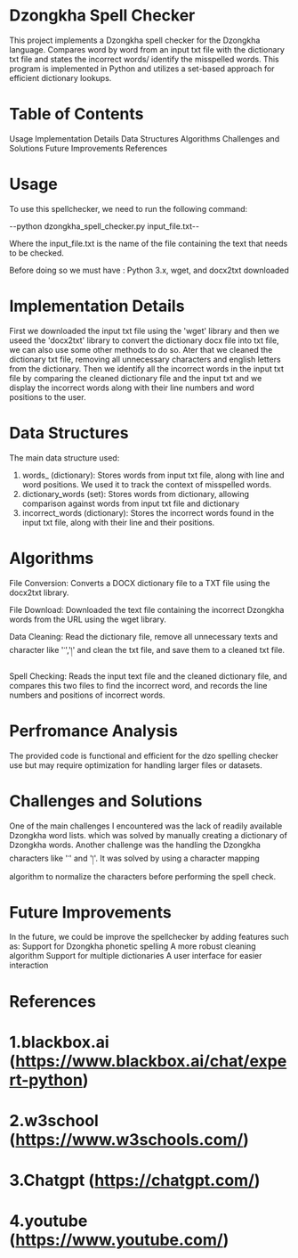 # Dzongkha Spell Checker
This project implements a Dzongkha spell checker for the Dzongkha language. Compares word by word from an input txt file with the dictionary txt file and states the incorrect words/ identify the misspelled words. This program is implemented in Python and utilizes a set-based approach for efficient dictionary lookups.

# Table of Contents
Usage
Implementation Details
Data Structures
Algorithms
Challenges and Solutions
Future Improvements
References

# Usage
To use this spellchecker, we need to run the following command:

--python dzongkha_spell_checker.py input_file.txt--

Where the input_file.txt is the name of the file containing the text that needs to be checked.

Before doing so we must have : Python 3.x, wget, and docx2txt downloaded

# Implementation Details
First we downloaded the input txt file using the 'wget' library and then we useed the 'docx2txt' library to convert the dictionary docx file into txt file, we can also use some other methods to do so. Ater that we cleaned the dictionary txt file, removing all unnecessary characters and english letters from the dictionary.
Then we identify all the incorrect words in the input txt file by comparing the cleaned dictionary file and the input txt and we display the incorrect words along with their line numbers and word positions to the user.

# Data Structures
The main data structure used:
1. words_ (dictionary): Stores words from input txt file, along with line and word positions. We used it to track the context of misspelled words.
2. dictionary_words (set): Stores words from dictionary, allowing comparison against words from input txt file and dictionary
3. incorrect_words (dictionary): Stores the incorrect words found in the input txt file, along with their line and their positions.

# Algorithms
File Conversion:
Converts a DOCX dictionary file to a TXT file using the docx2txt library.

File Download:
Downloaded the text file containing the incorrect Dzongkha words from the URL using the wget library.

Data Cleaning:
Read the dictionary file, remove all unnecessary texts and character like '་','།' and clean the txt file, and save them to a cleaned txt file.

Spell Checking:
Reads the input text file and the cleaned dictionary file, and compares this two files to find the incorrect word, and records the line numbers and positions of incorrect words.

# Perfromance Analysis
The provided code is functional and efficient for the dzo spelling checker use but may require optimization for handling larger files or datasets.

# Challenges and Solutions
One of the main challenges I encountered was the lack of readily available Dzongkha word lists. which was solved by manually creating a dictionary of Dzongkha words.
Another challenge was the handling the Dzongkha characters like '་' and '།'. It was solved by using a character mapping algorithm to normalize the characters before performing the spell check.

# Future Improvements
In the future, we could be improve the spellchecker  by adding features such as:
Support for Dzongkha phonetic spelling
A more robust cleaning algorithm
Support for multiple dictionaries
A user interface for easier interaction

# References
# 1.blackbox.ai (https://www.blackbox.ai/chat/expert-python)
# 2.w3school (https://www.w3schools.com/)
# 3.Chatgpt (https://chatgpt.com/)
# 4.youtube (https://www.youtube.com/)